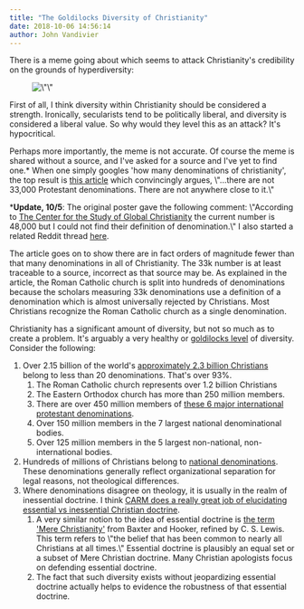 ```yaml
---
title: "The Goldilocks Diversity of Christianity"
date: 2018-10-06 14:56:14
author: John Vandivier
---
```




<!-- wp:paragraph -->
<p>There is a meme going about which seems to attack Christianity's credibility on the grounds of hyperdiversity:</p>
<!-- /wp:paragraph -->

<!-- wp:image {\"id\":6855,\"align\":\"center\",\"width\":340,\"height\":341} -->
<div class=\"wp-block-image\"><figure class=\"aligncenter is-resized\"><img src=\"http://www.afterecon.com/wp-content/uploads/2018/10/image.png\" alt=\"\" class=\"wp-image-6855\" width=\"340\" height=\"341\"/></figure></div>
<!-- /wp:image -->

<!-- wp:paragraph -->
<p>First of all, I think diversity within Christianity should be considered a strength. Ironically, secularists tend to be politically liberal, and diversity is considered a liberal value. So why would they level this as an attack? It's hypocritical.</p>
<!-- /wp:paragraph -->

<!-- wp:paragraph -->
<p>Perhaps more importantly, the meme is not accurate. Of course the meme is shared without a source, and I've asked for a source and I've yet to find one.* When one simply googles 'how many denominations of christianity', the top result is <a href=\"http://www.ncregister.com/blog/scottericalt/we-need-to-stop-saying-that-there-are-33000-protestant-denominations\">this article</a> which convincingly argues, \"...there are not 33,000 Protes­tant denom­i­na­tions. There are not any­where close to it.\"</p>
<!-- /wp:paragraph -->

<!-- wp:paragraph -->
<p>*<strong>Update, 10/5</strong>: The original poster gave the following comment: \"According to <a href=\"https://www.gordonconwell.edu/ockenga/research/documents/StatusofGlobalChristianity2018.pdf\">The Center for the Study of Global Christianity</a> the current number is 48,000 but I could not find their definition of denomination.\" I also started a related Reddit thread <a href=\"https://www.reddit.com/r/DebateAnAtheist/comments/9lj6hv/christianitys_diversity_is_a_good_thing/\">here</a>.</p>
<!-- /wp:paragraph -->

<!-- wp:paragraph -->
<p>The article goes on to show there are in fact orders of magnitude fewer than that many denominations in all of Christianity. The 33k number is at least traceable to a source, incorrect as that source may be. As explained in the article, the Roman Catholic church is split into hundreds of denominations because the scholars measuring 33k denominations use a definition of a denomination which is almost universally rejected by Christians. Most Christians recognize the Roman Catholic church as a single denomination.</p>
<!-- /wp:paragraph -->

<!-- wp:paragraph -->
<p>Christianity has a significant amount of diversity, but not so much as to create a problem. It's arguably a very healthy or <a href=\"https://en.wikipedia.org/w/index.php?title=Goldilocks_principle&amp;oldid=862533166\">goldilocks level</a> of diversity. Consider the following:</p>
<!-- /wp:paragraph -->

<!-- wp:list {\"ordered\":true} -->
<ol><li>Over 2.15 billion of the world's <a href=\"https://en.wikipedia.org/w/index.php?title=Christianity_by_country&amp;oldid=861680243\">approximately 2.3 billion Christians</a> belong to less than 20 denominations. That's over 93%.<ol><li>The Roman Catholic church represents over 1.2 billion Christians</li><li>The Eastern Orthodox church has more than 250 million members.</li><li>There are over 450 million members of <a href=\"https://en.wikipedia.org/w/index.php?title=List_of_the_largest_Protestant_denominations&amp;oldid=858930522#International_bodies\">these 6 major international protestant denominations</a>.</li><li>Over 150 million members in the 7 largest national denominational bodies.</li><li>Over 125 million members in the 5 largest non-national, non-international bodies.</li></ol></li><li>Hundreds of millions of Christians belong to <a href=\"https://en.wikipedia.org/w/index.php?title=List_of_the_largest_Protestant_denominations&amp;oldid=858930522#National_bodies\">national denominations</a>. These denominations generally reflect organizational separation for legal reasons, not theological differences.</li><li>Where denominations disagree on theology, it is usually in the realm of inessential doctrine. I think <a href=\"http://Essential%20Doctrines of Christianity\">CARM does a really great job of elucidating essential vs inessential Christian doctrine</a>.<ol><li>A very similar notion to the idea of essential doctrine is <a href=\"http://www.explorefaith.org/lewis/mere.html\">the term 'Mere Christianity'</a> from Baxter and Hooker, refined by C. S. Lewis. This term refers to \"the belief that has been common to nearly all Christians at all times.\" Essential doctrine is plausibly an equal set or a subset of Mere Christian doctrine. Many Christian apologists focus on defending essential doctrine.</li><li>The fact that such diversity exists without jeopardizing essential doctrine actually helps to evidence the robustness of that essential doctrine.</li></ol></li></ol>
<!-- /wp:list -->

<!-- wp:paragraph -->
<p></p>
<!-- /wp:paragraph -->
